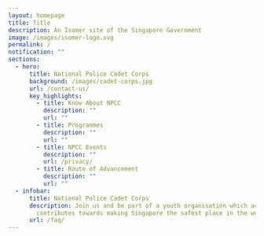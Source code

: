 ```yaml
---
layout: homepage
title: Title
description: An Isomer site of the Singapore Government
image: /images/isomer-logo.svg
permalink: /
notification: ""
sections:
  - hero:
      title: National Police Cadet Corps
      background: /images/cadet-corps.jpg
      url: /contact-us/
      key_highlights:
        - title: Know About NPCC
          description: ""
          url: ""
        - title: Programmes
          description: ""
          url: ""
        - title: NPCC Events
          description: ""
          url: /privacy/
        - title: Route of Advancement
          description: ""
          url: ""
  - infobar:
      title: National Police Cadet Corps
      description: Join us and be part of a youth organisation which actively
        contributes towards making Singapore the safest place in the world!
      url: /faq/
---
```

